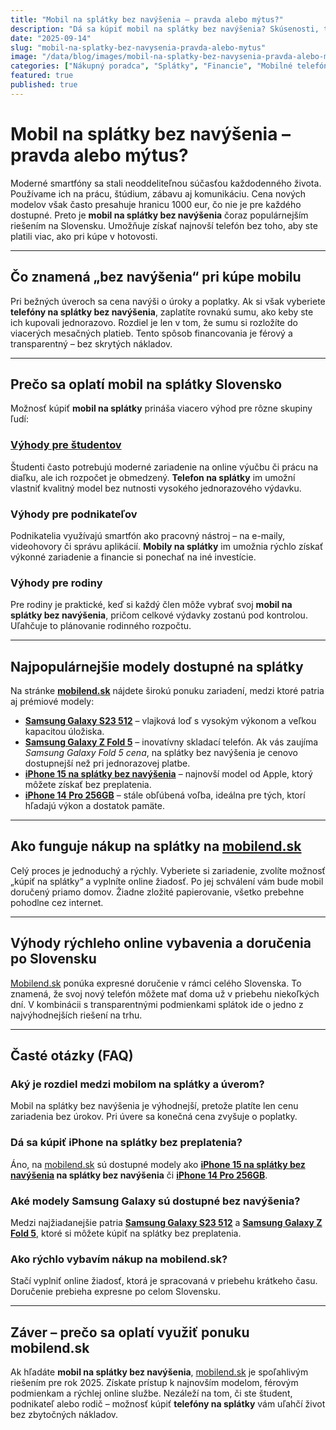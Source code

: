 ```yaml
---
title: "Mobil na splátky bez navýšenia – pravda alebo mýtus?"
description: "Dá sa kúpiť mobil na splátky bez navýšenia? Skúsenosti, tipy a reálne možnosti na Slovensku."
date: "2025-09-14"
slug: "mobil-na-splatky-bez-navysenia-pravda-alebo-mytus"
image: "/data/blog/images/mobil-na-splatky-bez-navysenia-pravda-alebo-mytus.webp"
categories: ["Nákupný poradca", "Splátky", "Financie", "Mobilné telefóny"]
featured: true
published: true
---
```




# Mobil na splátky bez navýšenia – pravda alebo mýtus?

Moderné smartfóny sa stali neoddeliteľnou súčasťou každodenného života. Používame ich na prácu, štúdium, zábavu aj komunikáciu. Cena nových modelov však často presahuje hranicu 1000 eur, čo nie je pre každého dostupné. Preto je **mobil na splátky bez navýšenia** čoraz populárnejším riešením na Slovensku. Umožňuje získať najnovší telefón bez toho, aby ste platili viac, ako pri kúpe v hotovosti.

---

## Čo znamená „bez navýšenia“ pri kúpe mobilu

Pri bežných úveroch sa cena navýši o úroky a poplatky. Ak si však vyberiete **telefóny na splátky bez navýšenia**, zaplatíte rovnakú sumu, ako keby ste ich kupovali jednorazovo. Rozdiel je len v tom, že sumu si rozložíte do viacerých mesačných platieb. Tento spôsob financovania je férový a transparentný – bez skrytých nákladov.

---

## Prečo sa oplatí mobil na splátky Slovensko

Možnosť kúpiť **mobil na splátky** prináša viacero výhod pre rôzne skupiny ľudí:

### [Výhody pre študentov](https://mobilend.sk/blog/student-novy-iphone-za-5-eur-prvy-mesiac)
Študenti často potrebujú moderné zariadenie na online výučbu či prácu na diaľku, ale ich rozpočet je obmedzený. **Telefon na splátky** im umožní vlastniť kvalitný model bez nutnosti vysokého jednorazového výdavku.

### Výhody pre podnikateľov
Podnikatelia využívajú smartfón ako pracovný nástroj – na e-maily, videohovory či správu aplikácií. **Mobily na splátky** im umožnia rýchlo získať výkonné zariadenie a financie si ponechať na iné investície.

### Výhody pre rodiny
Pre rodiny je praktické, keď si každý člen môže vybrať svoj **mobil na splátky bez navýšenia**, pričom celkové výdavky zostanú pod kontrolou. Uľahčuje to plánovanie rodinného rozpočtu.

---

## Najpopulárnejšie modely dostupné na splátky

Na stránke **[mobilend.sk](https://mobilend.sk/)** nájdete širokú ponuku zariadení, medzi ktoré patria aj prémiové modely:

- **[Samsung Galaxy S23 512](https://mobilend.sk/katalog/samsung-galaxy-s23-512gb-Phantom-Black)** – vlajková loď s vysokým výkonom a veľkou kapacitou úložiska.  
- **[Samsung Galaxy Z Fold 5](https://mobilend.sk/katalog/samsung-galaxy-Z-Fold5-512gb-Cream)** – inovatívny skladací telefón. Ak vás zaujíma *Samsung Galaxy Fold 5 cena*, na splátky bez navýšenia je cenovo dostupnejší než pri jednorazovej platbe.  
- **[iPhone 15 na splátky bez navýšenia](https://mobilend.sk/katalog/apple-iphone-15-512gb-pink)** – najnovší model od Apple, ktorý môžete získať bez preplatenia.  
- **[iPhone 14 Pro 256GB](https://mobilend.sk/katalog/apple-iphone-14-pro-256gb-Silver)** – stále obľúbená voľba, ideálna pre tých, ktorí hľadajú výkon a dostatok pamäte.  

---

## Ako funguje nákup na splátky na [mobilend.sk](https://mobilend.sk/)

Celý proces je jednoduchý a rýchly. Vyberiete si zariadenie, zvolíte možnosť „kúpiť na splátky“ a vyplníte online žiadosť. Po jej schválení vám bude mobil doručený priamo domov. Žiadne zložité papierovanie, všetko prebehne pohodlne cez internet.

---

## Výhody rýchleho online vybavenia a doručenia po Slovensku

[Mobilend.sk](https://mobilend.sk/) ponúka expresné doručenie v rámci celého Slovenska. To znamená, že svoj nový telefón môžete mať doma už v priebehu niekoľkých dní. V kombinácii s transparentnými podmienkami splátok ide o jedno z najvýhodnejších riešení na trhu.

---

## Časté otázky (FAQ)

### Aký je rozdiel medzi mobilom na splátky a úverom?
Mobil na splátky bez navýšenia je výhodnejší, pretože platíte len cenu zariadenia bez úrokov. Pri úvere sa konečná cena zvyšuje o poplatky.

### Dá sa kúpiť iPhone na splátky bez preplatenia?
Áno, na [mobilend.sk](https://mobilend.sk/) sú dostupné modely ako **[iPhone 15 na splátky bez navýšenia](https://mobilend.sk/katalog/apple-iphone-15-512gb-pink) na splátky bez navýšenia** či **[iPhone 14 Pro 256GB](https://mobilend.sk/katalog/apple-iphone-14-pro-256gb-Silver)**.

### Aké modely Samsung Galaxy sú dostupné bez navýšenia?
Medzi najžiadanejšie patria **[Samsung Galaxy S23 512](https://mobilend.sk/katalog/samsung-galaxy-s23-512gb-Phantom-Black)** a **[Samsung Galaxy Z Fold 5](https://mobilend.sk/katalog/samsung-galaxy-Z-Fold5-512gb-Cream)**, ktoré si môžete kúpiť na splátky bez preplatenia.

### Ako rýchlo vybavím nákup na mobilend.sk?
Stačí vyplniť online žiadosť, ktorá je spracovaná v priebehu krátkeho času. Doručenie prebieha expresne po celom Slovensku.

---

## Záver – prečo sa oplatí využiť ponuku mobilend.sk

Ak hľadáte **mobil na splátky bez navýšenia**, [mobilend.sk](https://mobilend.sk/) je spoľahlivým riešením pre rok 2025. Získate prístup k najnovším modelom, férovým podmienkam a rýchlej online službe. Nezáleží na tom, či ste študent, podnikateľ alebo rodič – možnosť kúpiť **telefóny na splátky** vám uľahčí život bez zbytočných nákladov.
